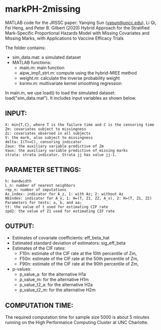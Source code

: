 # markPH-2missing

MATLAB code for the JRSSC paper: Yanqing Sun (yasun@uncc.edu), Li Qi, Fei Heng, and Peter B. Gilbert (2020) Hybrid Approach for the Stratified Mark-Specific Proportional Hazards Model  with Missing Covariates and Missing Marks, with Applications to Vaccine Efficacy Trials

The folder contains:
* sim_data.mat: a simulated dataset
* MATLAB functions:
	+ main.m: main function
	+ aipw_imp1_strt.m: compute using the hybrid-MIEE method
	+ weight.m: calculate the inverse probability weight
	+ ksrmv.m: multivariate kernel smoothing regression

In main.m, we use load() to load the simulated dataset: load("sim_data.mat").
It includes input variables as shown below. 
	
INPUT:
------
	X: min{T,C}, where T is the failure time and C is the censoring time
	Zm: covariates subject to missingness
	Zc: covariates observed in all subjects
	V: the mark, also subject to missingness
	delta: I(T<=C), censoring indicator
	Zaux: the auxiliary variable predictive of Zm
	Vaux: the auxiliary variable predictive of missing marks
	strata: strata indicator. Strata jj has value jj-1. 
	
PARAMETER SETTINGS:
-------------------
	h: bandwidth
	L_n: number of nearest neighbors
	rep_n: number of imputations	
	Az_index: indicator for A_z, 1: with Az; 2: without Az
	Nbindex: indicator for A_v, 1: H=(T, Z1, Z2, A_v), 2: H=(T, Z1, Z2)	
	Parameters for tests: a, b, and aa;
	tt: the value of t used for estimating CIF rate
	zpd2: the value of Z1 used for estimating CIF rate
	
OUTPUT:
-------
* Estimates of covariate coefficients: eff_beta_hat
* Estimated standard deviation of estimators: sig_eff_beta
* Estimates of the CIF rates: 
	+ F10n: estimate of the CIF rate at the 10th percentile of Zm, 
	+ F50n: estimate of the CIF rate at the 50th percentile of Zm, 
	+ F90n: estimate of the CIF rate at the 90th percentile of Zm, 
* p-values: 
    + p_value_a: for the alternative H1a
	+ p_value_m: for the alternative H1m
	+ p_value_t2_a: for the alternative H2a
	+ p_value_t2_m: for the alternative H2m
	
COMPUTATION TIME:
-----------------
The required computation time for sample size 5000 is about 5 minutes running on the High Performance Computing Cluster at UNC Charlotte.
